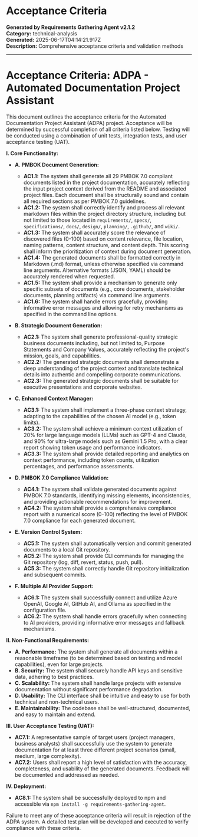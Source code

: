 # Acceptance Criteria

**Generated by Requirements Gathering Agent v2.1.2**  
**Category:** technical-analysis  
**Generated:** 2025-06-17T04:14:21.917Z  
**Description:** Comprehensive acceptance criteria and validation methods

---

# Acceptance Criteria: ADPA - Automated Documentation Project Assistant

This document outlines the acceptance criteria for the Automated Documentation Project Assistant (ADPA) project.  Acceptance will be determined by successful completion of all criteria listed below.  Testing will be conducted using a combination of unit tests, integration tests, and user acceptance testing (UAT).

**I. Core Functionality:**

* **A. PMBOK Document Generation:**
    * **AC1.1:**  The system shall generate all 29 PMBOK 7.0 compliant documents listed in the project documentation, accurately reflecting the input project context derived from the README and associated project files.  Each document shall be structurally sound and contain all required sections as per PMBOK 7.0 guidelines.
    * **AC1.2:** The system shall correctly identify and process all relevant markdown files within the project directory structure, including but not limited to those located in `requirements/`, `specs/`, `specifications/`, `docs/`, `design/`, `planning/`, `.github/`, and `wiki/`.
    * **AC1.3:** The system shall accurately score the relevance of discovered files (0-100) based on content relevance, file location, naming patterns, content structure, and content depth.  This scoring shall inform the prioritization of context during document generation.
    * **AC1.4:** The generated documents shall be formatted correctly in Markdown (.md) format, unless otherwise specified via command line arguments.  Alternative formats (JSON, YAML) should be accurately rendered when requested.
    * **AC1.5:** The system shall provide a mechanism to generate only specific subsets of documents (e.g., core documents, stakeholder documents, planning artifacts) via command line arguments.
    * **AC1.6:** The system shall handle errors gracefully, providing informative error messages and allowing for retry mechanisms as specified in the command line options.


* **B. Strategic Document Generation:**
    * **AC2.1:** The system shall generate professional-quality strategic business documents including, but not limited to, Purpose Statements and Company Values, accurately reflecting the project's mission, goals, and capabilities.
    * **AC2.2:**  The generated strategic documents shall demonstrate a deep understanding of the project context and translate technical details into authentic and compelling corporate communications.
    * **AC2.3:** The generated strategic documents shall be suitable for executive presentations and corporate websites.


* **C. Enhanced Context Manager:**
    * **AC3.1:** The system shall implement a three-phase context strategy, adapting to the capabilities of the chosen AI model (e.g., token limits).
    * **AC3.2:**  The system shall achieve a minimum context utilization of 20% for large language models (LLMs) such as GPT-4 and Claude, and 90% for ultra-large models such as Gemini 1.5 Pro, with a clear report showing token usage and performance indicators.
    * **AC3.3:** The system shall provide detailed reporting and analytics on context performance, including token counts, utilization percentages, and performance assessments.


* **D. PMBOK 7.0 Compliance Validation:**
    * **AC4.1:** The system shall validate generated documents against PMBOK 7.0 standards, identifying missing elements, inconsistencies, and providing actionable recommendations for improvement.
    * **AC4.2:** The system shall provide a comprehensive compliance report with a numerical score (0-100) reflecting the level of PMBOK 7.0 compliance for each generated document.


* **E. Version Control System:**
    * **AC5.1:** The system shall automatically version and commit generated documents to a local Git repository.
    * **AC5.2:** The system shall provide CLI commands for managing the Git repository (log, diff, revert, status, push, pull).
    * **AC5.3:**  The system shall correctly handle Git repository initialization and subsequent commits.


* **F. Multiple AI Provider Support:**
    * **AC6.1:** The system shall successfully connect and utilize Azure OpenAI, Google AI, GitHub AI, and Ollama as specified in the configuration file.
    * **AC6.2:** The system shall handle errors gracefully when connecting to AI providers, providing informative error messages and fallback mechanisms.

**II. Non-Functional Requirements:**

* **A. Performance:** The system shall generate all documents within a reasonable timeframe (to be determined based on testing and model capabilities), even for large projects.
* **B. Security:**  The system shall securely handle API keys and sensitive data, adhering to best practices.
* **C. Scalability:** The system shall handle large projects with extensive documentation without significant performance degradation.
* **D. Usability:** The CLI interface shall be intuitive and easy to use for both technical and non-technical users.
* **E. Maintainability:** The codebase shall be well-structured, documented, and easy to maintain and extend.


**III.  User Acceptance Testing (UAT):**

* **AC7.1:**  A representative sample of target users (project managers, business analysts) shall successfully use the system to generate documentation for at least three different project scenarios (small, medium, large complexity).
* **AC7.2:**  Users shall report a high level of satisfaction with the accuracy, completeness, and usability of the generated documents.  Feedback will be documented and addressed as needed.


**IV.  Deployment:**

* **AC8.1:**  The system shall be successfully deployed to npm and accessible via `npm install -g requirements-gathering-agent`.


Failure to meet any of these acceptance criteria will result in rejection of the ADPA system.  A detailed test plan will be developed and executed to verify compliance with these criteria.

